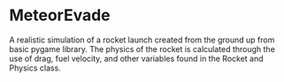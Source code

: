 # MeteorEvade
A realistic simulation of a rocket launch created from the ground up from basic pygame library.  The physics of the rocket is calculated through the use of drag, fuel velocity, and other variables found in the Rocket and Physics class.
